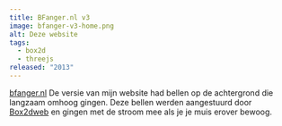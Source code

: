 ```yaml
---
title: BFanger.nl v3
image: bfanger-v3-home.png
alt: Deze website
tags:
  - box2d
  - threejs
released: "2013"
---
```


[bfanger.nl](https://bfanger.nl) De versie van mijn website had bellen op de achtergrond die langzaam omhoog gingen.
Deze bellen werden aangestuurd door [Box2dweb](https://github.com/hecht-software/box2dweb) en gingen met de stroom mee als je je muis erover bewoog.

